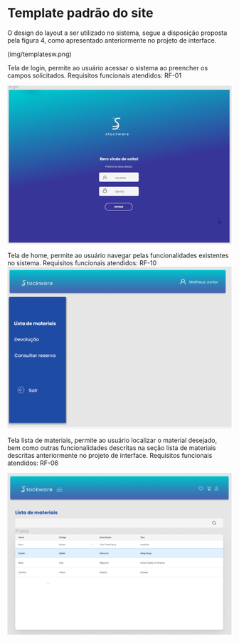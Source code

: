 # Template padrão do site 

 O design do layout a ser utilizado no sistema, segue  a disposição proposta pela figura 4, como apresentado anteriormente no projeto de interface.

 (img/templatesw.png)

Tela de login, permite ao usuário acessar o sistema ao preencher os campos solicitados. Requisitos funcionais atendidos: RF-01

<img src="../img/telaloginsw.png"/>

Tela de home, permite ao usuário navegar pelas funcionalidades existentes no sistema.  Requisitos funcionais atendidos: RF-10
<img src="../img/telahome.png"/>

Tela lista de materiais, permite ao usuário localizar o material desejado, bem como outras funcionalidades descritas na seção lista de materiais descritas anteriormente no projeto de interface. Requisitos funcionais atendidos: RF-06

<img src="../img/telalista.png"/>


